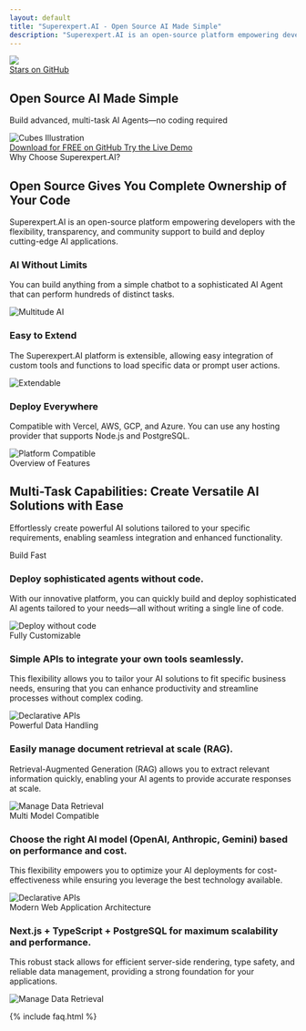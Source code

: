 ```yaml
---
layout: default
title: "Superexpert.AI - Open Source AI Made Simple"
description: "Superexpert.AI is an open-source platform empowering developers with the flexibility, transparency, and community support to build and deploy cutting-edge AI applications."
---
```

<!-- Hero Frame -->
<section class="relative overflow-hidden pt-20">
    <!-- Hero Text & Tagline (at the top, above cubes) -->
    <div class="text-center px-4 mb-8">
        <div class="w-48 px-6 py-1.5 bg-orange-400/10 rounded-2xl shadow-[0px_5px_20px_-2px_rgba(0,0,0,0.07)] outline outline-1 outline-offset-[-1px] outline-stone-300 inline-flex justify-center items-start gap-2.5">
            <div class="flex justify-center items-center gap-2">
                <div class="w-4 h-4 relative">
                    <div class="w-4 h-4 left-0 top-0 absolute">
                        <img src="/assets/home/github.svg" />
                    </div>
                </div>
                <div class="justify-start text-neutral-900 text-base font-semibold font-['Nunito_Sans'] underline leading-snug">
                    <a href="https://github.com/Superexpert/superexpert-ai">
                        Stars on GitHub
                    </a>
                </div>
            </div>
        </div>
        <!-- Hero Text -->    
        <h1 class="text-4xl sm:text-5xl md:text-6xl lg:text-7xl text-black1 mb-4 mt-6">
            <span class="font-medium">Open Source AI</span>
            <span class="font-extrabold">Made Simple</span>
        </h1>
        <!-- Tagline -->
        <p class="text-lg sm:text-xl md:text-2xl lg:text-3xl">
            Build advanced, multi-task AI Agents—no coding required
        </p>  
    </div>
    <!-- Cubes Image & Buttons Container -->
    <div class="relative flex justify-center">
        <!-- Cubes image -->
        <img 
        src="/assets/home/cubes.png" 
        alt="Cubes Illustration" 
        class="max-w-full h-auto"
        />
        <!-- Buttons positioned at the top of cubes -->
        <div class="absolute top-0 flex justify-center gap-2 sm:gap-4 mt-2 sm:mt-8 z-10 w-full px-2">
        <!-- GitHub Link -->
        <a href="https://github.com/Superexpert/superexpert-ai"
            class="bg-black text-white px-3 py-2 sm:px-6 sm:py-3 text-sm sm:text-base rounded-full whitespace-nowrap transition-transform transform hover:scale-105 hover:bg-gray-800">
            Download for FREE on GitHub
        </a>
        <!-- Live Demo Link -->
        <a href="https://demo.superexpert.ai"
            class="border border-black text-black bg-white px-3 py-2 sm:px-6 sm:py-3 text-sm sm:text-base rounded-full whitespace-nowrap transition-transform transform hover:scale-105 hover:bg-gray-100 hover:text-gray-900">
            Try the Live Demo
        </a>
        </div>
    </div>
</section>

<!-- About Section -->
<section class="bg-orange-50 py-12 md:py-20 px-4 sm:px-6 lg:px-8">
  <div class="max-w-7xl mx-auto text-center">
    <!-- Section Header -->
    <div class="mb-12">
        <div class="my-8 h-8 px-6 py-4 bg-white rounded-3xl shadow-[0px_3px_15px_0px_rgba(0,0,0,0.10)] outline outline-1 outline-offset-[-1px] outline-slate-50 inline-flex justify-start items-start gap-1.5">
            <div class="self-stretch flex justify-start items-center gap-1">
                <div class="justify-start text-zinc-800 text-base font-normal leading-normal">
                    Why Choose Superexpert.AI?
                </div>
            </div>
        </div>
      <h2 class="text-2xl sm:text-3xl md:text-4xl font-normal text-gray-900 mb-4">
        Open Source Gives You Complete Ownership of Your Code
      </h2>
      <p class="text-base sm:text-lg md:text-xl text-gray-700 max-w-3xl mx-auto">
        Superexpert.AI is an open-source platform empowering developers with the flexibility, transparency, and community support to build and deploy cutting-edge AI applications.
      </p>
    </div>
    <!-- Cards Container -->
    <div class="flex flex-col md:flex-row justify-center items-stretch gap-6 md:gap-8">
        <div class="bg-white rounded-2xl shadow-sm p-6 md:p-8 max-w-sm flex-1 flex flex-col">
            <h3 class="text-xl font-semibold text-gray-800 mb-4">AI Without Limits</h3>
            <p class="text-gray-600 mb-6">
            You can build anything from a simple chatbot to a sophisticated AI Agent that can perform hundreds of distinct tasks.
            </p>
            <img src="/assets/home/Card-Illustration1.png" alt="Multitude AI" class="mt-auto mx-auto h-auto w-full max-h-40 object-contain">
        </div>
        <div class="bg-white rounded-2xl shadow-sm p-6 md:p-8 max-w-sm flex-1 flex flex-col">
            <h3 class="text-xl font-semibold text-gray-800 mb-4">Easy to Extend</h3>
            <p class="text-gray-600 mb-6">
            The Superexpert.AI platform is extensible, allowing easy integration of custom tools and functions to load specific data or prompt user actions.
            </p>
            <img src="/assets/home/Card-Illustration2.png" alt="Extendable" class="mt-auto mx-auto h-auto w-full max-h-40 object-contain">
        </div>
        <div class="bg-white rounded-2xl shadow-sm p-6 md:p-8 max-w-sm flex-1 flex flex-col">
            <h3 class="text-xl font-semibold text-gray-800 mb-4">Deploy Everywhere</h3>
            <p class="text-gray-600 mb-6">
            Compatible with Vercel, AWS, GCP, and Azure. You can use any hosting provider that supports Node.js and PostgreSQL.
            </p>
            <img src="/assets/home/Card-Illustration3.png" alt="Platform Compatible" class="mt-auto mx-auto h-auto w-full max-h-40 object-contain">
        </div>
    </div>
  </div>
</section>

<!-- Features Section -->
<section class="py-12 md:py-20 px-4 sm:px-6 lg:px-8">
    <div class="max-w-7xl mx-auto text-center">
        <!-- Section Header -->
        <div class="mb-12">
            <div class="my-8 h-8 px-6 py-4 bg-white rounded-3xl shadow-[0px_3px_15px_0px_rgba(0,0,0,0.10)] outline outline-1 outline-offset-[-1px] outline-slate-50 inline-flex justify-start items-start gap-1.5">
                <div class="self-stretch flex justify-start items-center gap-1">
                    <div class="justify-start text-zinc-800 text-base font-normal leading-normal">
                        Overview of Features
                    </div>
                </div>
            </div>
            <h2 class="text-3xl sm:text-4xl md:text-5xl font-normal text-gray-900 mb-4">
                Multi-Task Capabilities: Create Versatile AI Solutions with Ease
            </h2>
            <p class="text-base sm:text-lg md:text-xl text-gray-700 max-w-3xl mx-auto">
                Effortlessly create powerful AI solutions tailored to your specific requirements, enabling seamless integration and enhanced functionality.
            </p>
        </div>
    </div>
    <!-- Cards -->
    <!-- Card Container -->
    <div class="max-w-7xl mx-auto px-4 sm:px-6 lg:px-8 py-16 space-y-24">
        <!-- Card 1: Build Fast -->
        <div class="flex flex-col-reverse md:flex-row items-center md:justify-between gap-8 md:gap-16">
            <!-- Text Content -->
            <div class="md:w-1/2">
                <span class="inline-block bg-blue-100 text-blue-800 rounded-full px-3 py-1 text-sm font-medium mb-3">Build Fast</span>
                <h3 class="text-2xl md:text-3xl font-bold text-gray-900 mb-4">Deploy sophisticated agents without code.</h3>
                <p class="text-gray-600 text-base md:text-lg leading-relaxed">
                    With our innovative platform, you can quickly build and deploy sophisticated AI agents tailored to your needs—all without writing a single line of code.
                </p>
            </div>
            <!-- Image -->
            <div class="md:w-1/2">
                <img src="/assets/home/card-feature-1.png" alt="Deploy without code" class="w-full rounded-xl shadow-sm border border-orange-200">
            </div>
        </div>
        <!-- Card 2: Fully Customizable -->
        <div class="flex flex-col-reverse md:flex-row-reverse items-center md:justify-between gap-8 md:gap-16">
            <!-- Text Content -->
            <div class="md:w-1/2">
                <span class="inline-block bg-blue-100 text-blue-800 rounded-full px-3 py-1 text-sm font-medium mb-3">Fully Customizable</span>
                <h3 class="text-2xl md:text-3xl font-bold text-gray-900 mb-4">Simple APIs to integrate your own tools seamlessly.</h3>
                <p class="text-gray-600 text-base md:text-lg leading-relaxed">
                    This flexibility allows you to tailor your AI solutions to fit specific business needs, ensuring that you can enhance productivity and streamline processes without complex coding.
                </p>
            </div>
            <!-- Image -->
            <div class="md:w-1/2">
                <img src="/assets/home/card-feature-2.png" alt="Declarative APIs" class="w-full rounded-xl shadow-sm border border-orange-200">
            </div>
        </div>
        <!-- Card 3: Powerful Data Handling -->
        <div class="flex flex-col-reverse md:flex-row items-center md:justify-between gap-8 md:gap-16">
            <!-- Text Content -->
            <div class="md:w-1/2">
                <span class="inline-block bg-blue-100 text-blue-800 rounded-full px-3 py-1 text-sm font-medium mb-3">Powerful Data Handling</span>
                <h3 class="text-2xl md:text-3xl font-bold text-gray-900 mb-4">Easily manage document retrieval at scale (RAG).</h3>
                <p class="text-gray-600 text-base md:text-lg leading-relaxed">
                    Retrieval-Augmented Generation (RAG) allows you to extract relevant information quickly, enabling your AI agents to provide accurate responses at scale.
                </p>
            </div>
            <!-- Image -->
            <div class="md:w-1/2">
                <img src="/assets/home/card-feature-3.png" alt="Manage Data Retrieval" class="w-full rounded-xl shadow-sm border border-orange-200">
            </div>
        </div>
        <!-- Card 4: Multi Model -->
        <div class="flex flex-col-reverse md:flex-row-reverse items-center md:justify-between gap-8 md:gap-16">
            <!-- Text Content -->
            <div class="md:w-1/2">
                <span class="inline-block bg-blue-100 text-blue-800 rounded-full px-3 py-1 text-sm font-medium mb-3">
                    Multi Model Compatible
                </span>
                <h3 class="text-2xl md:text-3xl font-bold text-gray-900 mb-4">Choose the right AI model (OpenAI, Anthropic, Gemini) based on performance and cost.</h3>
                <p class="text-gray-600 text-base md:text-lg leading-relaxed">
                    This flexibility empowers you to optimize your AI deployments for cost-effectiveness while ensuring you leverage the best technology available.
                </p>
            </div>
            <!-- Image -->
            <div class="md:w-1/2">
                <img src="/assets/home/card-feature-4.png" alt="Declarative APIs" class="w-full rounded-xl shadow-sm border border-orange-200">
            </div>
        </div>
        <!-- Card 5: Modern Web -->
        <div class="flex flex-col-reverse md:flex-row items-center md:justify-between gap-8 md:gap-16">
            <!-- Text Content -->
            <div class="md:w-1/2">
                <span class="inline-block bg-blue-100 text-blue-800 rounded-full px-3 py-1 text-sm font-medium mb-3">
                    Modern Web Application Architecture
                    </span>
                <h3 class="text-2xl md:text-3xl font-bold text-gray-900 mb-4">Next.js + TypeScript + PostgreSQL for maximum scalability and performance.</h3>
                <p class="text-gray-600 text-base md:text-lg leading-relaxed">
                    This robust stack allows for efficient server-side rendering, type safety, and reliable data management, providing a strong foundation for your applications.
                </p>
            </div>
            <!-- Image -->
            <div class="md:w-1/2">
                <img src="/assets/home/card-feature-5.png" alt="Manage Data Retrieval" class="w-full rounded-xl shadow-sm border border-orange-200">
            </div>
        </div>
    </div>
</section>

<!-- FAQ -->
{% include faq.html %}